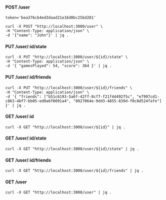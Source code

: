 #### POST /user
```
token='bea376cb4ed3daad21e16d0bc25bd281'

curl -X POST "http://localhost:3000/user" \
-H "Content-Type: application/json" \
-d '{"name": "John"}' | jq .
```

#### PUT /user/:id/state
```
curl -X PUT "http://localhost:3000/user/${id}/state" \
-H "Content-Type: application/json" \
-d '{ "gamesPlayed": 54, "score": 364 }' | jq .
```

#### PUT /user/:id/friends
```
curl -X PUT "http://localhost:3000/user/${id}/friends" \
-H "Content-Type: application/json" \
-d '{ "friends": ["b51c6193-5a6f-42ff-8cf7-f21f4d492f5c", "e7997cd1-c863-4bf7-bb05-ed0a6f0091a4", "8927064e-9dd3-4855-839d-f0c8d524fafe"] }' | jq .
```

#### GET /user/:id
```
curl -X GET "http://localhost:3000/user/${id}" | jq .
```

#### GET /user/:id/state
```
curl -X GET "http://localhost:3000/user/${id}/state" | jq .
```

#### GET /user/:id/friends
```
curl -X GET "http://localhost:3000/user/${id}/friends" | jq .
```

#### GET /user
```
curl -X GET "http://localhost:3000/user" | jq .
```
